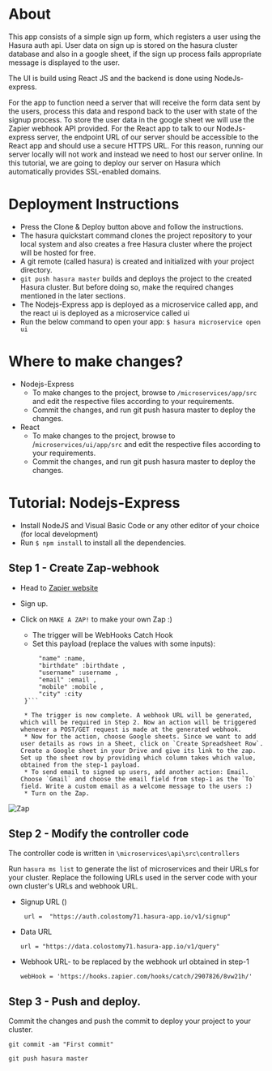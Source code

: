 ﻿# About

This app consists of a simple sign up form, which registers a user using the Hasura auth api. User data on sign up is stored on the hasura cluster database and also in a google sheet, if the sign up process fails appropriate message is displayed to the user.

The UI is build using React JS and the backend is done using NodeJs-express.

For the app to function need a server that will receive the form data sent by the users, process this data and respond back to the user with state of the signup process. To store the user data in the google sheet we will use the Zapier webhook API provided. For the React app to talk to our NodeJs-express server, the endpoint URL of our server should be accessible to the React app and should use a secure HTTPS URL. For this reason, running our server locally will not work and instead we need to host our server online. In this tutorial, we are going to deploy our server on Hasura which automatically provides SSL-enabled domains.

# Deployment Instructions

* Press the Clone & Deploy button above and follow the instructions.
* The hasura quickstart command clones the project repository to your local system and also creates a free Hasura cluster where the project will be hosted for free.
* A git remote (called hasura) is created and initialized with your project directory.
* `git push hasura master` builds and deploys the project to the created Hasura cluster. But before doing so, make the required changes mentioned in the later sections.
* The Nodejs-Express app is deployed as a microservice called app, and the react ui is deployed as a microservice called ui
* Run the below command to open your app:
`$ hasura microservice open ui`

# Where to make changes?

* Nodejs-Express
   * To make changes to the project, browse to `/microservices/app/src` and edit the respective files according to your requirements.
   * Commit the changes, and run git push hasura master to deploy the changes.
* React
   * To make changes to the project, browse to /`microservices/ui/app/src` and edit the respective files according to your requirements.
   * Commit the changes, and run git push hasura master to deploy the changes.

# Tutorial: Nodejs-Express
* Install NodeJS and Visual Basic Code or any other editor of your choice (for local development)
* Run `$ npm install` to install all the dependencies.
## Step 1 - Create Zap-webhook
* Head to <a href = "https://zapier.com">Zapier website</a>
* Sign up.
* Click on `MAKE A ZAP!` to make your own Zap :)
   * The trigger will be WebHooks Catch Hook
   * Set this payload (replace the values with some inputs):
   
   ``` {
        "name" :name,
        "birthdate" :birthdate ,
        "username" :username ,
        "email" :email ,
        "mobile" :mobile ,
        "city" :city
    }```
    
    * The trigger is now complete. A webhook URL will be generated, which will be required in Step 2. Now an action will be triggered whenever a POST/GET request is made at the generated webhook.
    * Now for the action, choose Google sheets. Since we want to add user details as rows in a Sheet, click on `Create Spreadsheet Row`. Create a Google sheet in your Drive and give its link to the zap. Set up the sheet row by providing which column takes which value, obtained from the step-1 payload.
    * To send email to signed up users, add another action: Email. Choose `Gmail` and choose the email field from step-1 as the `To` field. Write a custom email as a welcome message to the users :)
    * Turn on the Zap.

<img src ="https://raw.githubusercontent.com/ajind033/imad-app/master/myfile/Screenshot%20(5).png" alt= "Zap">


## Step 2 - Modify the controller code
The controller code is written in `\microservices\api\src\controllers`

Run `hasura ms list` to generate the list of microservices and their URLs for your cluster.
Replace the following URLs used in the server code with your own cluster's URLs and webhook URL.
* Signup URL ()

   ` url =  "https://auth.colostomy71.hasura-app.io/v1/signup"`
   
* Data URL

    `url = "https://data.colostomy71.hasura-app.io/v1/query"`
    
* Webhook URL- to be replaced by the webhook url obtained in step-1

  ` webHook = 'https://hooks.zapier.com/hooks/catch/2907826/8vw21h/' `
  
## Step 3 - Push and deploy.
Commit the changes and push the commit to deploy your project to your cluster.

`git commit -am "First commit"`

`git push hasura master`

